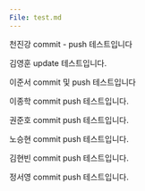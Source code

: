 ```yaml
---
File: test.md
---
```


천진강 commit - push 테스트입니다

김영훈 update 테스트입니다.

이준서 commit 및 push 테스트입니다

이종학 commit push 테스트입니다.

권준호 commit push 테스트입니다.

노승현 commit push 테스트입니다.

김현빈 commit push 테스트입니다.

정서영 commit push 테스트입니다.
